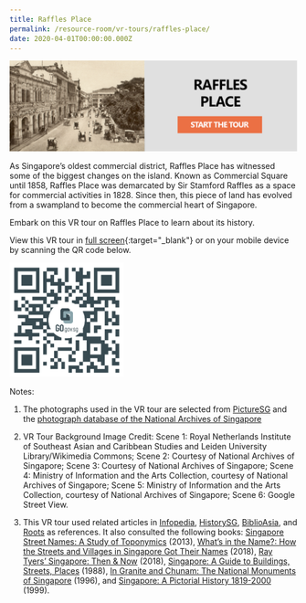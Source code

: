 ```yaml
---
title: Raffles Place
permalink: /resource-room/vr-tours/raffles-place/
date: 2020-04-01T00:00:00.000Z
---
```

[![Alt text for image on Isomer site](/images/vr-tour-image-raffles-place.png)](https://go.gov.sg/pmoaaj)

As Singapore’s oldest commercial district, Raffles Place has witnessed some of the biggest changes on the island. Known as Commercial Square until 1858, Raffles Place was demarcated by Sir Stamford Raffles as a space for commercial activities in 1828. Since then, this piece of land has evolved from a swampland to become the commercial heart of Singapore.

Embark on this VR tour on Raffles Place to learn about its history.

View this VR tour in [full screen](https://go.gov.sg/pmoaaj){:target="_blank"} or on your mobile device by scanning the QR code below.

<img src="/images/qr-code-vr-raffles-place.png" alt="qr-code-vr-raffles-place" style="width:200px;" />

Notes:

1. The photographs used in the VR tour are selected from [PictureSG]( https://eresources.nlb.gov.sg/pictures) and the [photograph database of the National Archives of Singapore]( https://www.nas.gov.sg/archivesonline/photographs/)

2. VR Tour Background Image Credit: Scene 1: Royal Netherlands Institute of Southeast Asian and Caribbean Studies and Leiden University Library/Wikimedia Commons; Scene 2: Courtesy of National Archives of Singapore; Scene 3: Courtesy of National Archives of Singapore; Scene 4: Ministry of Information and the Arts Collection, courtesy of National Archives of Singapore; Scene 5: Ministry of Information and the Arts Collection, courtesy of National Archives of Singapore; Scene 6: Google Street View.

3. This VR tour used related articles in [Infopedia](https://eresources.nlb.gov.sg/infopedia/), [HistorySG](http://eresources.nlb.gov.sg/history), [BiblioAsia](https://www.nlb.gov.sg/Browse/BiblioAsia.aspx), and [Roots](https://www.roots.sg/) as references. It also consulted the following books: [Singapore Street Names: A Study of Toponymics](https://eservice.nlb.gov.sg/item_holding.aspx?bid=200123850) (2013), [What’s in the Name?: How the Streets and Villages in Singapore Got Their Names](https://eservice.nlb.gov.sg/item_holding.aspx?bid=202924449) (2018), [Ray Tyers’ Singapore: Then & Now](https://eservice.nlb.gov.sg/item_holding.aspx?bid=203784837) (2018), [Singapore: A Guide to Buildings, Streets, Places](http://eservice.nlb.gov.sg/item_holding.aspx?bid=4712298) (1988), [In Granite and Chunam: The National Monuments of Singapore](http://eservice.nlb.gov.sg/item_holding_s.aspx?bid=7919754) (1996), and [Singapore: A Pictorial History 1819-2000](http://eservice.nlb.gov.sg/item_holding.aspx?bid=9651676) (1999).